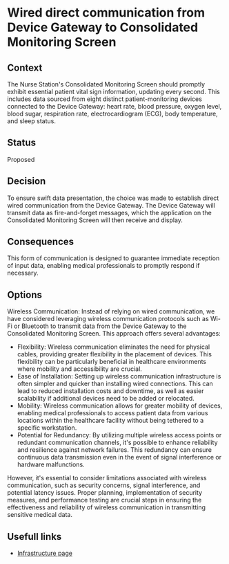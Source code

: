 # Wired direct communication from Device Gateway to Consolidated Monitoring Screen

## Context
The Nurse Station's Consolidated Monitoring Screen should promptly exhibit essential patient vital sign information, updating every second. This includes data sourced from eight distinct patient-monitoring devices connected to the Device Gateway: heart rate, blood pressure, oxygen level, blood sugar, respiration rate, electrocardiogram (ECG), body temperature, and sleep status.

## Status
Proposed

## Decision
To ensure swift data presentation, the choice was made to establish direct wired communication from the Device Gateway. The Device Gateway will transmit data as fire-and-forget messages, which the application on the Consolidated Monitoring Screen will then receive and display.

## Consequences
This form of communication is designed to guarantee immediate reception of input data, enabling medical professionals to promptly respond if necessary.

## Options
Wireless Communication:
Instead of relying on wired communication, we have considered leveraging wireless communication protocols such as Wi-Fi or Bluetooth to transmit data from the Device Gateway to the Consolidated Monitoring Screen. This approach offers several advantages:
  * Flexibility: Wireless communication eliminates the need for physical cables, providing greater flexibility in the placement of devices. This flexibility can be particularly beneficial in healthcare environments where mobility and accessibility are crucial.
  * Ease of Installation: Setting up wireless communication infrastructure is often simpler and quicker than installing wired connections. This can lead to reduced installation costs and downtime, as well as easier scalability if additional devices need to be added or relocated.
  * Mobility: Wireless communication allows for greater mobility of devices, enabling medical professionals to access patient data from various locations within the healthcare facility without being tethered to a specific workstation.
  * Potential for Redundancy: By utilizing multiple wireless access points or redundant communication channels, it's possible to enhance reliability and resilience against network failures. This redundancy can ensure continuous data transmission even in the event of signal interference or hardware malfunctions.

  However, it's essential to consider limitations associated with wireless communication, such as security concerns, signal interference, and potential latency issues. Proper planning, implementation of security measures, and performance testing are crucial steps in ensuring the effectiveness and reliability of wireless communication in transmitting sensitive medical data.
  
## Usefull links 
- [Infrastructure page](https://github.com/ArchitectsEvolutionZone/MonitorMe/blob/main/2.ArchitectureVisualization/Infrastructure.md)
